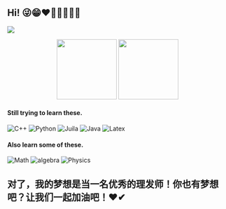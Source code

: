## Hi! 😜😁❤🐱‍🐱‍👓🐱‍🏍
![](https://visitor-badge.glitch.me/badge?page_id=mathliker.readme)

<div align="center">
  <img height="137px" src="https://github-readme-stats.vercel.app/api?username=mathliker&show_icons=true&count_private=true&hide=prs&theme=dracula" />
  <img height="137px" src="https://github-readme-stats.vercel.app/api/top-langs/?username=mathliker&theme=dracula&layout=compact" />
</div>

#### Still trying to learn these.
![C++](https://img.shields.io/badge/-C/C++-00599C?style=flat-square&logo=c) ![Python](https://img.shields.io/badge/-Python-purple?style=flat-square&logo=Python) ![Juila](https://img.shields.io/badge/-Julia-brightgreen?style=flat-square&logo=Julia) ![Java](https://img.shields.io/badge/-Java-orange?style=flat-square&logo=java) ![Latex](https://img.shields.io/badge/-LaTeX-ff69b4?style=flat-square&logo=LaTex)
#### Also learn some of these.
![Math](https://img.shields.io/badge/-Analysis-red?style=flat-square) ![algebra](https://img.shields.io/badge/-Algebra-orange?style=flat-square) ![Physics](https://img.shields.io/badge/-Physics-success?style=flat-square)
 
 ## 对了，我的梦想是当一名优秀的理发师！你也有梦想吧？让我们一起加油吧！❤✔
